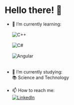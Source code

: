 # Hello there! 👋

- 🌱 I’m currently learning:  
  <br>
  ![C++](https://img.shields.io/badge/C%2B%2B-00599C?style=for-the-badge&logo=c%2B%2B&logoColor=white)    
   <br>
  ![C#](https://img.shields.io/badge/C%23-239120?style=for-the-badge&logo=c-sharp&logoColor=white)     
   <br>
  ![Angular](https://img.shields.io/badge/Angular-DD0031?style=for-the-badge&logo=angular&logoColor=white)    
   <br><br>
- 🔭 I’m currently studying:  
   :books: Science and Technology  
  <br>
- 📫 How to reach me:  
 [![LinkedIn](https://img.shields.io/badge/LinkedIn-0077B5?style=for-the-badge&logo=linkedin&logoColor=white)](https://www.linkedin.com/in/gabriel-f-622194245/)

